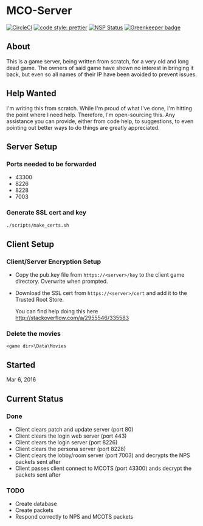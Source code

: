 # MCO-Server

[![CircleCI](https://circleci.com/gh/drazisil/mco-server.svg?style=shield)](https://circleci.com/gh/drazisil/mco-server)
[![code style: prettier](https://img.shields.io/badge/code_style-prettier-ff69b4.svg?style=flat-square)](https://github.com/prettier/prettier) 
[![NSP Status](https://nodesecurity.io/orgs/drazisil/projects/f5724640-0c3f-4c14-a32d-821760fc186d/badge)](https://nodesecurity.io/orgs/drazisil/projects/f5724640-0c3f-4c14-a32d-821760fc186d)
[![Greenkeeper badge](https://badges.greenkeeper.io/drazisil/mco-server.svg)](https://greenkeeper.io/)

## About

This is a game server, being written from scratch, for a very old and long dead game. The owners of said game have shown no interest in bringing it back, but even so all names of their IP have been avoided to prevent issues.

## Help Wanted

I'm writing this from scratch. While I'm proud of what I've done, I'm hitting the point where I need help. Therefore, I'm open-sourcing this. Any assistance you can provide, either from code help, to suggestions, to even pointing out better ways to do things are greatly appreciated.

## Server Setup

### Ports needed to be forwarded

* 43300
* 8226
* 8228
* 7003

### Generate SSL cert and key

```bash
./scripts/make_certs.sh
```

## Client Setup

### Client/Server Encryption Setup

* Copy the pub.key file from `https://<server>/key` to the client game directory. Overwrite when prompted.

* Download the SSL cert from `https://<server>/cert` and add it to the Trusted Root Store.

    You can find help doing this here <http://stackoverflow.com/a/2955546/335583>

### Delete the movies

`<game dir>\Data\Movies`

## Started

Mar 6, 2016

## Current Status

### Done

* Client clears patch and update server (port 80)
* Client clears the login web server (port 443)
* Client clears the login server (port 8226)
* Client clears the persona server (port 8228)
* Client clears the lobby/room server (port 7003) and decrypts the NPS packets sent after
* Client passes client connect to MCOTS (port 43300) ands decrypt the packets sent after

### TODO

* Create database
* Create packets
* Respond correctly to NPS and MCOTS packets
